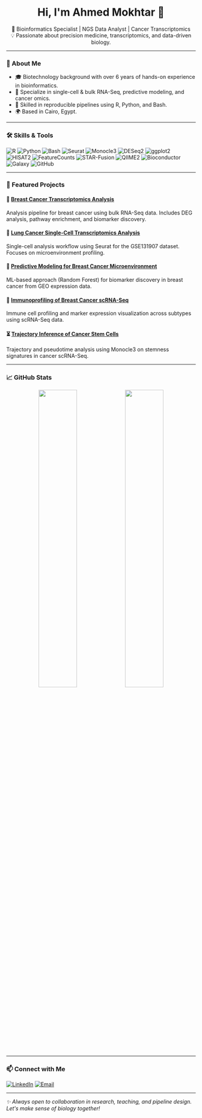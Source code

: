 <h1 align="center">Hi, I'm Ahmed Mokhtar 👋</h1>
<p align="center">
  🔬 Bioinformatics Specialist | NGS Data Analyst | Cancer Transcriptomics<br>
  💡 Passionate about precision medicine, transcriptomics, and data-driven biology.
</p>

---

### 🧬 About Me

- 🎓 Biotechnology background with over 6 years of hands-on experience in bioinformatics.
- 🧠 Specialize in single-cell & bulk RNA-Seq, predictive modeling, and cancer omics.
- 🔄 Skilled in reproducible pipelines using R, Python, and Bash.
- 🌍 Based in Cairo, Egypt.

---

### 🛠️ Skills & Tools

![R](https://img.shields.io/badge/-R-276DC3?logo=R&logoColor=white)
![Python](https://img.shields.io/badge/-Python-3776AB?logo=python&logoColor=white)
![Bash](https://img.shields.io/badge/-Bash-121011?logo=gnu-bash&logoColor=white)
![Seurat](https://img.shields.io/badge/-Seurat-008080)
![Monocle3](https://img.shields.io/badge/-Monocle3-ff69b4)
![DESeq2](https://img.shields.io/badge/-DESeq2-1f77b4)
![ggplot2](https://img.shields.io/badge/-ggplot2-d62728)
![HISAT2](https://img.shields.io/badge/-HISAT2-ff7f0e)
![FeatureCounts](https://img.shields.io/badge/-FeatureCounts-2ca02c)
![STAR-Fusion](https://img.shields.io/badge/-STAR--Fusion-9467bd)
![QIIME2](https://img.shields.io/badge/-QIIME2-purple)
![Bioconductor](https://img.shields.io/badge/-Bioconductor-0033A0)
![Galaxy](https://img.shields.io/badge/-Galaxy-00BFFF)
![GitHub](https://img.shields.io/badge/-GitHub-181717?logo=github&logoColor=white)

---

### 🚀 Featured Projects

#### 🔬 [Breast Cancer Transcriptomics Analysis](https://github.com/mokhtar200/Breast-Cancer-Transcriptomics-Analysis)
Analysis pipeline for breast cancer using bulk RNA-Seq data. Includes DEG analysis, pathway enrichment, and biomarker discovery.

#### 🧠 [Lung Cancer Single-Cell Transcriptomics Analysis](https://github.com/mokhtar200/Lung-Cancer-Single-Cell-Transcriptomics-Analysis)
Single-cell analysis workflow using Seurat for the GSE131907 dataset. Focuses on microenvironment profiling.

#### 🔎 [Predictive Modeling for Breast Cancer Microenvironment](https://github.com/mokhtar200/Predictive-Modeling-to-Identify-Potential-Biomarkers-for-Breast-Cancer-Microenvironment)
ML-based approach (Random Forest) for biomarker discovery in breast cancer from GEO expression data.

#### 🧬 [Immunoprofiling of Breast Cancer scRNA-Seq](https://github.com/mokhtar200/Immunoprofiling-analysis-of-Breast-Cancer-scRNA-Seq)
Immune cell profiling and marker expression visualization across subtypes using scRNA-Seq data.

#### ⏳ [Trajectory Inference of Cancer Stem Cells](https://github.com/mokhtar200/Cancer-Stem-Cells-Trajectory-Inference-and-Pseudotime-Analysis)
Trajectory and pseudotime analysis using Monocle3 on stemness signatures in cancer scRNA-Seq.

---

### 📈 GitHub Stats

<p align="center">
  <img src="https://github-readme-stats.vercel.app/api?username=mokhtar200&show_icons=true&theme=tokyonight" width="45%" />
  <img src="https://github-readme-stats.vercel.app/api/top-langs/?username=mokhtar200&layout=compact&theme=tokyonight" width="45%" />
</p>

---

### 📫 Connect with Me

[![LinkedIn](https://img.shields.io/badge/-LinkedIn-blue?style=flat&logo=linkedin)](https://www.linkedin.com/in/ahmedmokhtar94)
[![Email](https://img.shields.io/badge/-Email-c14438?style=flat&logo=gmail&logoColor=white)](mailto:your@email.com)

---

_✨ Always open to collaboration in research, teaching, and pipeline design. Let's make sense of biology together!_

